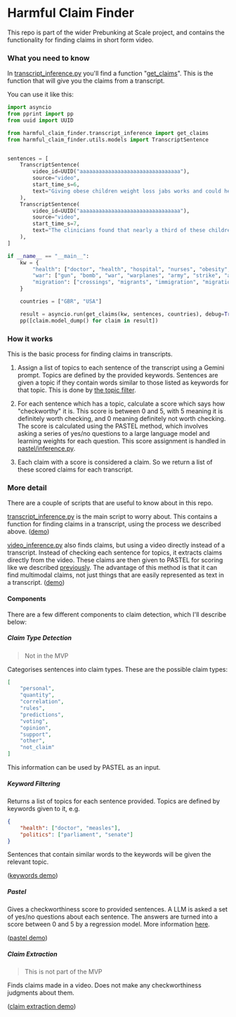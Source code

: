 # Harmful Claim Finder

This repo is part of the wider Prebunking at Scale project, and contains the functionality for finding claims in short form video.

### What you need to know

In [transcript_inference.py](src/harmful_claim_finder/transcript_inference.py#L49) you'll find a function "[get_claims](src/harmful_claim_finder/transcript_inference.py#L49)".
This is the function that will give you the claims from a transcript.

You can use it like this:
```python
import asyncio
from pprint import pp
from uuid import UUID

from harmful_claim_finder.transcript_inference import get_claims
from harmful_claim_finder.utils.models import TranscriptSentence


sentences = [
    TranscriptSentence(
        video_id=UUID("aaaaaaaaaaaaaaaaaaaaaaaaaaaaaaaa"),
        source="video",
        start_time_s=6,
        text="Giving obese children weight loss jabs works and could help avoid arguments over mealtimes, according to research.",
    ),
    TranscriptSentence(
        video_id=UUID("aaaaaaaaaaaaaaaaaaaaaaaaaaaaaaaa"),
        source="video",
        start_time_s=7,
        text="The clinicians found that nearly a third of these children dropped enough weight to improve their health, compared with about 27% in earlier treated groups with no access to the drugs.",
    ),
]

if __name__ == "__main__":
    kw = {
        "health": ["doctor", "health", "hospital", "nurses", "obesity", "medicine"],
        "war": ["gun", "bomb", "war", "warplanes", "army", "strike", "attack"],
        "migration": ["crossings", "migrants", "immigration", "migration"],
    }

    countries = ["GBR", "USA"]

    result = asyncio.run(get_claims(kw, sentences, countries), debug=True)
    pp([claim.model_dump() for claim in result])

```

### How it works
This is the basic process for finding claims in transcripts.

1. Assign a list of topics to each sentence of the transcript using a Gemini prompt.
Topics are defined by the provided keywords.
Sentences are given a topic if they contain words similar to those listed as keywords for that topic.
This is done by [the topic filter](/src/harmful_claim_finder/keyword_filter/topic_keyword_filter.py).

2. For each sentence which has a topic, calculate a score which says how "checkworthy" it is.
This score is between 0 and 5, with 5 meaning it is definitely worth checking, and 0 meaning definitely not worth checking.
The score is calculated using the PASTEL method, which involves asking a series of yes/no questions to a large language model and learning weights for each question.
This score assignment is handled in [pastel/inference.py](src/harmful_claim_finder/pastel/inference.py).

3. Each claim with a score is considered a claim.
So we return a list of these scored claims for each transcript.


### More detail

There are a couple of scripts that are useful to know about in this repo.

[transcript_inference.py](/src/harmful_claim_finder/transcript_inference.py) is the main script to worry about.
This contains a function for finding claims in a transcript, using the process we described above.
([demo](/scripts/demos/transcript_inference_demo.py))

[video_inference.py](/src/harmful_claim_finder/video_inference.py) also finds claims, but using a video directly instead of a transcript.
Instead of checking each sentence for topics, it extracts claims directly from the video.
These claims are then given to PASTEL for scoring like we described [previously](#how-it-works).
The advantage of this method is that it can find multimodal claims, not just things that are easily represented as text in a transcript.
([demo](/scripts/demos/video_inference_demo.py))

#### Components
There are a few different components to claim detection, which I'll describe below:

##### Claim Type Detection
> Not in the MVP

Categorises sentences into claim types.
These are the possible claim types:
```json
[
    "personal",
    "quantity",
    "correlation",
    "rules",
    "predictions",
    "voting",
    "opinion",
    "support",
    "other",
    "not_claim"
]
```
This information can be used by PASTEL as an input.

##### Keyword Filtering
Returns a list of topics for each sentence provided.
Topics are defined by keywords given to it, e.g. 
```json
{
    "health": ["doctor", "measles"],
    "politics": ["parliament", "senate"]
}
```
Sentences that contain similar words to the keywords will be given the relevant topic.

([keywords demo](/scripts/demos/keyword_demo.py))

##### Pastel
Gives a checkworthiness score to provided sentences.
A LLM is asked a set of yes/no questions about each sentence.
The answers are turned into a score between 0 and 5 by a regression model.
More information [here](/src/harmful_claim_finder/pastel).

([pastel demo](/scripts/demos/pastel_demo.py))

##### Claim Extraction
> This is not part of the MVP

Finds claims made in a video.
Does not make any checkworthiness judgments about them.

([claim extraction demo](/scripts/demos/claim_extraction_example.py))